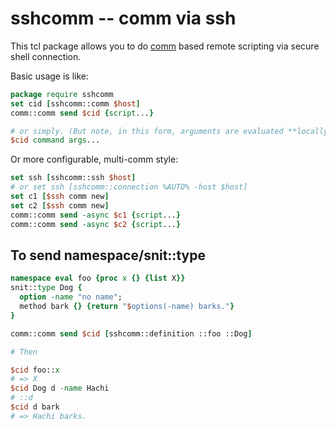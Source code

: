 sshcomm -- comm via ssh
====================

This tcl package allows you to do
[comm](https://core.tcl-lang.org/tcllib/doc/trunk/embedded/md/tcllib/files/modules/comm/comm.md)
based remote scripting via secure shell connection.

Basic usage is like:

```tcl
package require sshcomm
set cid [sshcomm::comm $host]
comm::comm send $cid {script...}

# or simply. (But note, in this form, arguments are evaluated **locally**!)
$cid command args...

```

Or more configurable, multi-comm style:

```tcl
set ssh [sshcomm::ssh $host]
# or set ssh [sshcomm::connection %AUTO% -host $host]
set c1 [$ssh comm new]
set c2 [$ssh comm new]
comm::comm send -async $c1 {script...}
comm::comm send -async $c2 {script...}
```

To send namespace/snit::type
--------------------

```tcl
namespace eval foo {proc x {} {list X}}
snit::type Dog {
  option -name "no name";
  method bark {} {return "$options(-name) barks."}
}

comm::comm send $cid [sshcomm::definition ::foo ::Dog]

# Then

$cid foo::x
# => X
$cid Dog d -name Hachi
# ::d
$cid d bark
# => Hachi barks.
```
